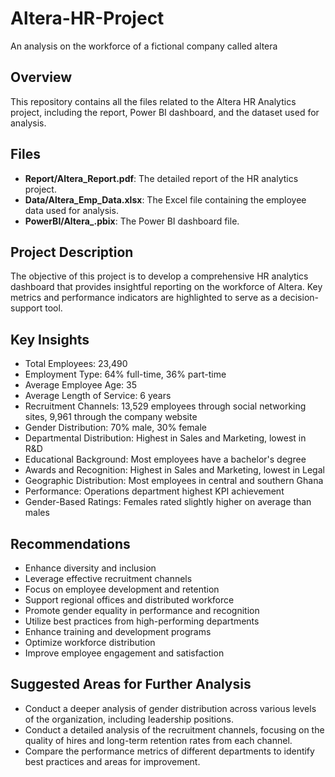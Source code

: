 # Altera-HR-Project
An analysis on the workforce of a fictional company called altera

## Overview
This repository contains all the files related to the Altera HR Analytics project, including the report, Power BI dashboard, and the dataset used for analysis.

## Files
- **Report/Altera_Report.pdf**: The detailed report of the HR analytics project.
- **Data/Altera_Emp_Data.xlsx**: The Excel file containing the employee data used for analysis.
- **PowerBI/Altera_.pbix**: The Power BI dashboard file.

## Project Description
The objective of this project is to develop a comprehensive HR analytics dashboard that provides insightful reporting on the workforce of Altera. 
Key metrics and performance indicators are highlighted to serve as a decision-support tool.

## Key Insights
- Total Employees: 23,490
- Employment Type: 64% full-time, 36% part-time
- Average Employee Age: 35
- Average Length of Service: 6 years
- Recruitment Channels: 13,529 employees through social networking sites, 9,961 through the company website
- Gender Distribution: 70% male, 30% female
- Departmental Distribution: Highest in Sales and Marketing, lowest in R&D
- Educational Background: Most employees have a bachelor's degree
- Awards and Recognition: Highest in Sales and Marketing, lowest in Legal
- Geographic Distribution: Most employees in central and southern Ghana
- Performance: Operations department highest KPI achievement
- Gender-Based Ratings: Females rated slightly higher on average than males

## Recommendations
- Enhance diversity and inclusion
- Leverage effective recruitment channels
- Focus on employee development and retention
- Support regional offices and distributed workforce
- Promote gender equality in performance and recognition
- Utilize best practices from high-performing departments
- Enhance training and development programs
- Optimize workforce distribution
- Improve employee engagement and satisfaction

## Suggested Areas for Further Analysis
- Conduct a deeper analysis of gender distribution across various levels of the organization, including leadership positions.
- Conduct a detailed analysis of the recruitment channels, focusing on the quality of hires and long-term retention rates from each channel.
- Compare the performance metrics of different departments to identify best practices and areas for improvement.
